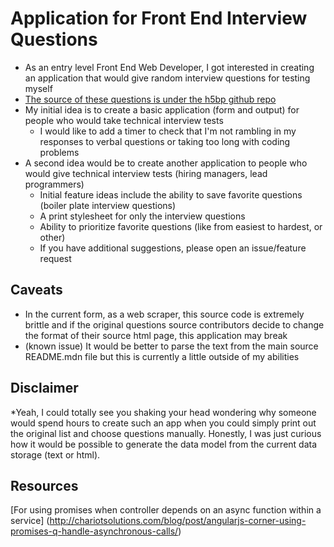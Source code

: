 # Application for Front End Interview Questions

* As an entry level Front End Web Developer, I got interested in creating an application that would give random interview questions for testing myself
* [The source of these questions is under the h5bp github repo](http://h5bp.github.io/Front-end-Developer-Interview-Questions/)
* My initial idea is to create a basic application (form and output) for people who would take technical interview tests
  * I would like to add a timer to check that I'm not rambling in my responses to verbal questions or taking too long with coding problems
* A second idea would be to create another application to people who would give technical interview tests (hiring managers, lead programmers)
  * Initial feature ideas include the ability to save favorite questions (boiler plate interview questions)
  * A print stylesheet for only the interview questions
  * Ability to prioritize favorite questions (like from easiest to hardest, or other)
  * If you have additional suggestions, please open an issue/feature request

## Caveats

* In the current form, as a web scraper, this source code is extremely brittle and if the original questions source contributors decide to change the format of their source html page, this application may break
* (known issue) It would be better to parse the text from the main source README.mdn file but this is currently a little outside of my abilities

## Disclaimer

*Yeah, I could totally see you shaking your head wondering why someone would spend hours to create such an app when you could simply print out the original list and choose questions manually. Honestly, I was just curious how it would be possible to generate the data model from the current data storage (text or html).

## Resources

[For using promises when controller depends on an async function within a service] (http://chariotsolutions.com/blog/post/angularjs-corner-using-promises-q-handle-asynchronous-calls/)